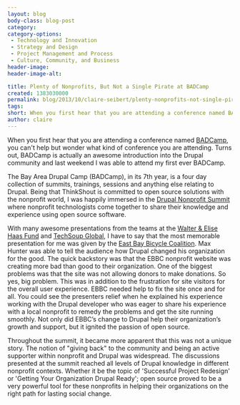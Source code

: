 ```yaml
---
layout: blog
body-class: blog-post
category:
category-options:
 - Technology and Innovation
 - Strategy and Design
 - Project Management and Process
 - Culture, Community, and Business
header-image:
header-image-alt:

title: Plenty of Nonprofits, But Not a Single Pirate at BADCamp
created: 1383030000
permalink: blog/2013/10/claire-seibert/plenty-nonprofits-not-single-pirate-badcamp/
tags:
short: When you first hear that you are attending a conference named BADCamp, you can't help but wonder what kind of conference you are attending. Turns out, BADCamp is actually an awesome introduction into the Drupal community and last weekend I was able to attend my first ever BADCamp.
author: claire
---
```

When you first hear that you are attending a conference named [BADCamp](http://2013.badcamp.net/), you can't help but wonder what kind of conference you are attending.  Turns out, BADCamp is actually an awesome introduction into the Drupal community and last weekend I was able to attend my first ever BADCamp.

The Bay Area Drupal Camp (BADCamp), in its 7th year, is a four day collection of summits, trainings, sessions and anything else relating to Drupal.  Being that ThinkShout is committed to open source solutions with the nonprofit world, I was happily immersed in the [Drupal Nonprofit Summit](http://2013.badcamp.net/events/drupal-nonprofit-summit) where nonprofit technologists come together to share their knowledge and experience using open source software. 

With many awesome presentations from the teams at the [Walter & Elise Haas Fund](http://www.haassr.org/) and [TechSoup Global](http://www.techsoupglobal.org/), I have to say that the most memorable presentation for me was given by the [East Bay Bicycle Coalition](https://www.ebbc.org/).  Max Hunter was able to tell the audience how Drupal changed his organization for the good.  The quick backstory was that the EBBC nonprofit website was creating more bad than good to their organization.  One of the biggest problems was that the site was not allowing donors to make donations.  So yes, big problem. This was in addition to the frustration for site visitors for the overall user experience.  EBBC needed help to fix the site once and for all.  You could see the presenters relief when he explained his experience working with the Drupal developer who was eager to share his experience with a local nonprofit to remedy the problems and get the site running smoothly.  Not only did EBBC’s change to Drupal help their organization’s growth and support, but it ignited the passion of open source.

Throughout the summit, it became more apparent that this was not a unique story.  The notion of "giving back" to the community and being an active supporter within nonprofit and Drupal was widespread.  The discussions presented at the summit reached all levels of Drupal knowledge in different nonprofit contexts. Whether it be the topic of 'Successful Project Redesign' or 'Getting Your Organization Drupal Ready'; open source proved to be a very powerful tool for these nonprofits in helping their organizations on the right path for lasting social change.
